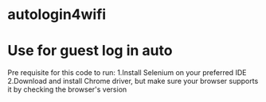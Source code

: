 # autologin4wifi
# Use for guest log in auto
Pre requisite for this code to run:
  1.Install Selenium on your preferred IDE
  2.Download and install Chrome driver, but make sure your browser supports it by checking the browser's version
